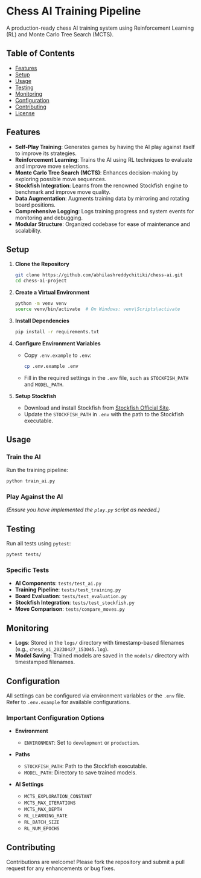 # Chess AI Training Pipeline

A production-ready chess AI training system using Reinforcement Learning (RL) and Monte Carlo Tree Search (MCTS).

## Table of Contents

- [Features](#features)
- [Setup](#setup)
- [Usage](#usage)
- [Testing](#testing)
- [Monitoring](#monitoring)
- [Configuration](#configuration)
- [Contributing](#contributing)
- [License](#license)

## Features

- **Self-Play Training**: Generates games by having the AI play against itself to improve its strategies.
- **Reinforcement Learning**: Trains the AI using RL techniques to evaluate and improve move selections.
- **Monte Carlo Tree Search (MCTS)**: Enhances decision-making by exploring possible move sequences.
- **Stockfish Integration**: Learns from the renowned Stockfish engine to benchmark and improve move quality.
- **Data Augmentation**: Augments training data by mirroring and rotating board positions.
- **Comprehensive Logging**: Logs training progress and system events for monitoring and debugging.
- **Modular Structure**: Organized codebase for ease of maintenance and scalability.

## Setup

1. **Clone the Repository**
   ```bash
   git clone https://github.com/abhilashreddychitiki/chess-ai.git
   cd chess-ai-project
   ```
2. **Create a Virtual Environment**
   ```bash
   python -m venv venv
   source venv/bin/activate  # On Windows: venv\Scripts\activate
   ```
3. **Install Dependencies**
   ```bash
   pip install -r requirements.txt
   ```
4. **Configure Environment Variables**

   - Copy `.env.example` to `.env`:
     ```bash
     cp .env.example .env
     ```
   - Fill in the required settings in the `.env` file, such as `STOCKFISH_PATH` and `MODEL_PATH`.

5. **Setup Stockfish**
   - Download and install Stockfish from [Stockfish Official Site](https://stockfishchess.org/download/).
   - Update the `STOCKFISH_PATH` in `.env` with the path to the Stockfish executable.

## Usage

### Train the AI

Run the training pipeline:

```bash
python train_ai.py
```

### Play Against the AI

_(Ensure you have implemented the `play.py` script as needed.)_

## Testing

Run all tests using `pytest`:

```bash
pytest tests/
```

### Specific Tests

- **AI Components**: `tests/test_ai.py`
- **Training Pipeline**: `tests/test_training.py`
- **Board Evaluation**: `tests/test_evaluation.py`
- **Stockfish Integration**: `tests/test_stockfish.py`
- **Move Comparison**: `tests/compare_moves.py`

## Monitoring

- **Logs**: Stored in the `logs/` directory with timestamp-based filenames (e.g., `chess_ai_20230427_153045.log`).
- **Model Saving**: Trained models are saved in the `models/` directory with timestamped filenames.

## Configuration

All settings can be configured via environment variables or the `.env` file. Refer to `.env.example` for available configurations.

### Important Configuration Options

- **Environment**

  - `ENVIRONMENT`: Set to `development` or `production`.

- **Paths**

  - `STOCKFISH_PATH`: Path to the Stockfish executable.
  - `MODEL_PATH`: Directory to save trained models.

- **AI Settings**
  - `MCTS_EXPLORATION_CONSTANT`
  - `MCTS_MAX_ITERATIONS`
  - `MCTS_MAX_DEPTH`
  - `RL_LEARNING_RATE`
  - `RL_BATCH_SIZE`
  - `RL_NUM_EPOCHS`

## Contributing

Contributions are welcome! Please fork the repository and submit a pull request for any enhancements or bug fixes.
